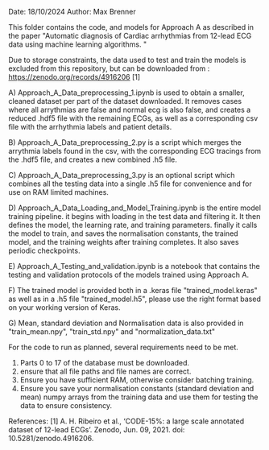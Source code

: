Date: 18/10/2024
Author: Max Brenner 

This folder contains the code, and models for Approach A as described in the paper "Automatic diagnosis of Cardiac arrhythmias from 12-lead ECG data using machine learning algorithms. "

Due to storage constraints, the data used to test and train the models is excluded from this repository, but can be downloaded from : https://zenodo.org/records/4916206 [1]


A) Approach_A_Data_preprocessing_1.ipynb is used to obtain a smaller, cleaned dataset per part of the dataset downloaded. It removes cases where all arrythmias are false and normal ecg is also false, and creates a reduced .hdf5 file with the 
remaining ECGs, as well as a corresponding csv file with the arrhythmia labels and patient details.

B) Approach_A_Data_preprocessing_2.py is a script which merges the arrythmia labels found in the csv, with the corresponding ECG tracings from the .hdf5 file, and creates a new combined .h5 file. 

C) Approach_A_Data_preprocessing_3.py is an optional script which combines all the testing data into a single .h5 file for convenience and for use on RAM limited machines. 

D) Approach_A_Data_Loading_and_Model_Training.ipynb is the entire model training pipeline. it begins with loading in the test data and filtering it. It then defines the model, the learning rate, and training parameters.
finally it calls the model to train, and saves the normalisation constants, the trained model, and the training weights after training completes. It also saves periodic checkpoints.

E) Approach_A_Testing_and_validation.ipynb is a notebook that contains the testing and validation protocols of the models trained using Approach A. 

F) The trained model is provided both in a .keras file "trained_model.keras" as well as in a .h5 file "trained_model.h5", please use the right format based on your working version of Keras. 

G) Mean, standard deviation and Normalisation data is also provided in "train_mean.npy", "train_std.npy" and "normalization_data.txt"

For the code to run as planned, several requirements need to be met.
1) Parts 0 to 17 of the database must be downloaded.
2) ensure that all file paths and file names are correct.
3) Ensure you have sufficient RAM, otherwise consider batching training.
4) Ensure you save your normalisation constants (standard deviation and mean) numpy arrays from the training data and use them for testing the data to ensure consistency. 


References:
[1] A. H. Ribeiro et al., ‘CODE-15%: a large scale annotated dataset of 12-lead ECGs’. Zenodo, Jun. 09, 2021. doi: 10.5281/zenodo.4916206.

